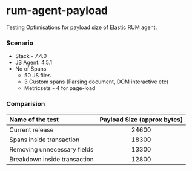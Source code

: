 # rum-agent-payload

Testing Optimisations for payload size of Elastic RUM agent.

### Scenario

- Stack - 7.4.0
- JS Agent: 4.5.1
- No of Spans
  - 50 JS files
  - 3 Custom spans (Parsing document, DOM interactive etc)
  - Metricsets - 4 for page-load

### Comparision

| Name of the test             | Payload Size (approx bytes) |
| :--------------------------- | :-------------------------: |
| Current release              |            24600            |
| Spans inside transaction     |            18300            |
| Removing unnecessary fields  |            13300            |
| Breakdown inside transaction |            12800            |
